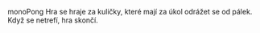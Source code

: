 monoPong
Hra se hraje za kuličky, které mají za úkol odrážet se od pálek. Když se netrefí, hra skončí.